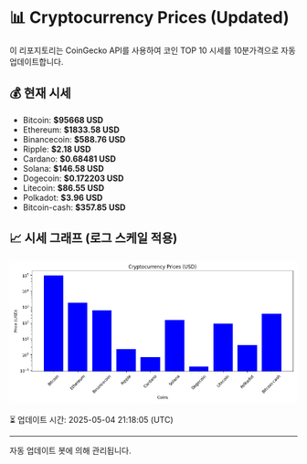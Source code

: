 
# 📊 Cryptocurrency Prices (Updated)

이 리포지토리는 CoinGecko API를 사용하여 코인 TOP 10 시세를 10분가격으로 자동 업데이트합니다.

## 💰 현재 시세
- Bitcoin: **$95668 USD**
- Ethereum: **$1833.58 USD**
- Binancecoin: **$588.76 USD**
- Ripple: **$2.18 USD**
- Cardano: **$0.68481 USD**
- Solana: **$146.58 USD**
- Dogecoin: **$0.172203 USD**
- Litecoin: **$86.55 USD**
- Polkadot: **$3.96 USD**
- Bitcoin-cash: **$357.85 USD**

## 📈 시세 그래프 (로그 스케일 적용)
![Crypto Prices](crypto_prices.png)

⏳ 업데이트 시간: 2025-05-04 21:18:05 (UTC)

---
자동 업데이트 봇에 의해 관리됩니다.
